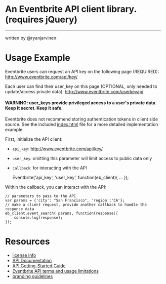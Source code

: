 # An Eventbrite API client library. (requires jQuery)
--------------------------------------
written by @ryanjarvinen

# Usage Example #

Eventbrite users can request an API key on the following page (REQUIRED): http://www.eventbrite.com/api/key/ 

Each user can find their user_key on this page (OPTIONAL, only needed to update/access private data): http://www.eventbrite.com/userkeyapi 

####  WARNING: user_keys provide privileged access to a user's private data.  Keep it secret.  Keep it safe.
Eventbrite does not recommend storing authentication tokens in client side source.  See the included [index.html](https://github.com/ryanjarvinen/Eventbrite.jquery.js/blob/master/index.html) file for a more detailed implementation example.

First, initialize the API client:

- `api_key`: http://www.eventbrite.com/api/key/
- `user_key`: omitting this parameter will limit access to public data only
- `callback`: for interacting with the API

    Eventbrite('api_key', 'user_key', function(eb_client){ ... });

Within the callback, you can interact with the API:

    // parameters to pass to the API
    var params = {'city': "San Francisco", 'region':'CA'};
    // make a client request, provide another callback to handle the response data
    eb_client.event_search( params, function(response){
        console.log(response);
    });

# Resources #

- <a href="http://creativecommons.org/licenses/by/3.0/">license info</a>
- <a href="http://developer.eventbrite.com/doc/">API Documentation</a>
- <a href="http://developer.eventbrite.com/doc/getting-started/">API Getting-Started Guide</a>
- <a href="http://developer.eventbrite.com/terms/">Eventbrite API terms and usage limitations</a>
- <a href="http://developer.eventbrite.com/news/branding/">branding guidelines</a>

